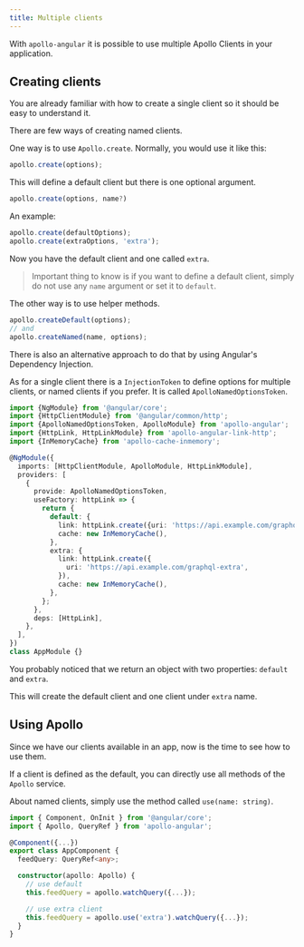 ```yaml
---
title: Multiple clients
---
```


With `apollo-angular` it is possible to use multiple Apollo Clients in your
application.

<h2 id="creating-clients">Creating clients</h2>

You are already familiar with how to create a single client so it should be easy
to understand it.

There are few ways of creating named clients.

One way is to use `Apollo.create`. Normally, you would use it like this:

```ts
apollo.create(options);
```

This will define a default client but there is one optional argument.

```ts
apollo.create(options, name?)
```

An example:

```ts
apollo.create(defaultOptions);
apollo.create(extraOptions, 'extra');
```

Now you have the default client and one called `extra`.

> Important thing to know is if you want to define a default client, simply do
> not use any `name` argument or set it to `default`.

The other way is to use helper methods.

```ts
apollo.createDefault(options);
// and
apollo.createNamed(name, options);
```

There is also an alternative approach to do that by using Angular's Dependency
Injection.

As for a single client there is a `InjectionToken` to define options for
multiple clients, or named clients if you prefer. It is called
`ApolloNamedOptionsToken`.

```ts
import {NgModule} from '@angular/core';
import {HttpClientModule} from '@angular/common/http';
import {ApolloNamedOptionsToken, ApolloModule} from 'apollo-angular';
import {HttpLink, HttpLinkModule} from 'apollo-angular-link-http';
import {InMemoryCache} from 'apollo-cache-inmemory';

@NgModule({
  imports: [HttpClientModule, ApolloModule, HttpLinkModule],
  providers: [
    {
      provide: ApolloNamedOptionsToken,
      useFactory: httpLink => {
        return {
          default: {
            link: httpLink.create({uri: 'https://api.example.com/graphql'}),
            cache: new InMemoryCache(),
          },
          extra: {
            link: httpLink.create({
              uri: 'https://api.example.com/graphql-extra',
            }),
            cache: new InMemoryCache(),
          },
        };
      },
      deps: [HttpLink],
    },
  ],
})
class AppModule {}
```

You probably noticed that we return an object with two properties: `default` and
`extra`.

This will create the default client and one client under `extra` name.

<h2 id="using-apollo">Using Apollo</h2>

Since we have our clients available in an app, now is the time to see how to use
them.

If a client is defined as the default, you can directly use all methods of the
`Apollo` service.

About named clients, simply use the method called `use(name: string)`.

```ts
import { Component, OnInit } from '@angular/core';
import { Apollo, QueryRef } from 'apollo-angular';

@Component({...})
export class AppComponent {
  feedQuery: QueryRef<any>;

  constructor(apollo: Apollo) {
    // use default
    this.feedQuery = apollo.watchQuery({...});

    // use extra client
    this.feedQuery = apollo.use('extra').watchQuery({...});
  }
}
```
